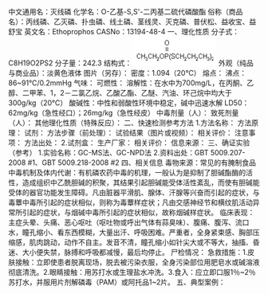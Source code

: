 中文通用名：灭线磷
化学名：O-乙基-S,S'-二丙基二硫代磷酸酯
俗称（商品名）：丙线磷、乙灭磷、扑虫磷、线土磷、茎线灵、灭克磷、普伏松、益收宝、益舒宝
英文名：Ethoprophos
CASNo：13194-48-4
一、理化性质
分子式：C8H19O2PS2
分子量：242.3
结构式：![结构式](./assets/duwu/灭线磷/@0结构式.gif)
外观（纯品与商业品）：淡黄色液体
图片（另存）：
密度：1.094（20℃）
熔点：
沸点：86~91℃/0.2mmHg
气味：
可燃性：
溶解性：在水中为700mg/L，在丙酮、乙醇、二甲苯、1，2－二氯乙烷、乙酸乙酯、乙醚、汽油、环己烷中均大于300g/kg（20℃）
酸碱性：中性和弱酸性环境中稳定，碱中迅速水解
LD50：62mg/kg（急性经口）；26mg/kg（急性经皮）
中毒剂量（人）：
致死剂量（人）：
其他理化性质（特殊反应）：
二、快速检测参考方法
1.方法名称：
方法原理：
试剂：
方法步骤（前处理）：
试验结果（图片或视频）：
相关评价：
注意事项：
方法出处：
2.试剂盒：
生产厂家：
相关评价：
信息来源：
三、确证实验（参考）
1.实验名称：GC-MS法、GC-NPD法
2.资料出处：GBT 5009.207-2008 #1、GBT 5009.218-2008 #2
四、相关信息
毒物来源：常见的有腌制食品
中毒机制及体内代谢：有机磷农药中毒的机理，一般认为是抑制了胆碱酯酶的活性，造成组织中乙酰胆碱的积聚，其结果引起胆碱能受体活性紊乱，而使有胆碱能受体的器官功能发生障碍。凡由脏器平滑肌、腺体、汗腺等兴奋而引起的症状，与毒蕈中毒所引起的症状相似，则称为毒蕈样症状；凡由交感神经节和横纹肌活动异常所引起的症状，与烟碱中毒所引起的症状相似，故称烟碱样症状。
临床表现：主症头晕、头痛、恶心呕吐（呕吐物或呼出气体有蒜臭味）、腹痛、腹泻、流口水，瞳孔缩小、看东西模糊，大量出汗、呼吸困难。严重者，全身紧束感、胸部压缩感，肌肉跳动，动作不自主。发音不清，瞳孔缩小如针尖大或不等大，抽搐、昏迷、大小便失禁，脉搏和呼吸都减慢，最后均停止。
尸检情况：
急救措施：1.皮肤接触：立即使患者脱离现场，脱去被污染衣服，全身污染部位用肥皂水或碱溶液彻底清洗。2.眼睛接触：用苏打水或生理盐水冲洗。3.食入：应立即口服1％~2％苏打水，并服用片剂解磷毒（PAM）或阿托品1~2片。
五、典型案例：
